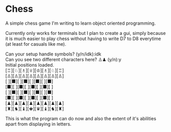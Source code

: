 # Chess
A simple chess game I'm writing to learn object oriented programming.

Currently only works for terminals but I plan to create a gui, simply because it is much easier to play chess without having to write D7 to D8 everytime (at least for casuals like me).

Can your setup handle symbols? (y/n/idk):idk                                                                                   
Can you see two different characters here? ♙♟ (y/n):y                                                                         
Initial positions loaded.                                                                                                     
[♖][♘][♗][♕][♔][♗][♘][♖]                                                                                                       
[♙][♙][♙][♙][♙][♙][♙][♙]                                                                                                       
[ ][■][ ][■][ ][■][ ][■]                                                                                                       
[■][ ][■][ ][■][ ][■][ ]                                                                                                       
[ ][■][ ][■][ ][■][ ][■]                                                                                                       
[■][ ][■][ ][■][ ][■][ ]                                                                                                       
[♟][♟][♟][♟][♟][♟][♟][♟]                                                                                                       
[♜][♞][♝][♚][♛][♝][♞][♜]                                                                                                       

This is what the program can do now and also the extent of it's abilities apart from displaying in letters.
